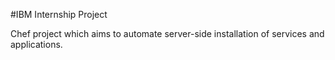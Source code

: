 #IBM Internship Project

Chef project which aims to automate server-side installation of services and applications.
